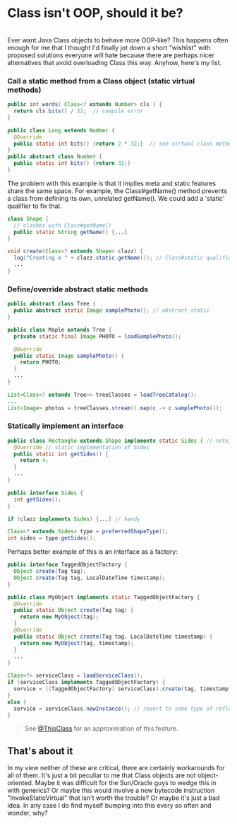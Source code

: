 # Class isn't OOP, should it be?

<br>
Ever want Java Class objects to behave more OOP-like? This happens often enough for me that I thought I'd finally jot
down a short "wishlist" with proposed solutions everyone will hate because there are perhaps nicer alternatives that avoid
overloading Class this way. Anyhow, here's my list.

### Call a static method from a Class object (static virtual methods)
     
```java
public int words( Class<? extends Number> cls ) {
  return cls.bits() / 32;  // compile error
}

public class Long extends Number {
  @Override
  public static int bits() {return 2 * 32;}  // see virtual class methods below
}
public abstract class Number {
  public static int bits() {return 32;}
}
``` 
The problem with this example is that it implies meta and static features share the same space. For example, the
Class#getName() method prevents a class from defining its own, unrelated getName(). We could add a 'static' qualifier
to fix that.

```java
class Shape {
  // clashes with Class#getName()
  public static String getName() {...}
}

void create(Class<? extends Shape> clazz) {
  log("Creating a " + clazz.static.getName()); // Class#static qualifies user-defined static features
  ...
}
```

### Define/override abstract static methods

```java
public abstract class Tree {
  public abstract static Image samplePhoto(); // abstract static   
}

public class Maple extends Tree {
  private static final Image PHOTO = loadSamplePhoto();

  @Override
  public static Image samplePhoto() {
    return PHOTO;
  }
  ...
}

List<Class<? extends Tree>> treeClasses = loadTreeCatalog();
...
List<Image> photos = treeClasses.stream().map(c -> c.samplePhoto());
```

### Statically implement an interface
```java
public class Rectangle extends Shape implements static Sides { // note, "implements static"
  @Override // static implementation of Sides
  public static int getSides() {
    return 4;
  }
  ...
}

public interface Sides {
  int getSides();
}

if (clazz implements Sides) {...} // handy

Class<? extends Sides> type = preferredShapeType();
int sides = type.getSides();
```
Perhaps better example of this is an interface as a factory:

```java
public interface TaggedObjectFactory {
  Object create(Tag tag);
  Object create(Tag tag, LocalDateTime timestamp);
}

public class MyObject implements static TaggedObjectFactory {
  @Override
  public static Object create(Tag tag) {
    return new MyObject(tag);
  }
  @Override
  public static Object create(Tag tag, LocalDateTime timestamp) {
    return new MyObject(tag, timestamp);
  }
  ...
}

Class<?> serviceClass = loadServiceClass();
if (serviceClass implements TaggedObjectFactory) {
  service = ((TaggedObjectFactory) serviceClass).create(tag, timestamp);
}
else {
  service = serviceClass.newInstance(); // resort to some type of reflective construction
}
```
>See [@ThisClass](https://github.com/manifold-systems/manifold/blob/master/manifold-deps-parent/manifold-ext/README.md#smart-static-methods-with-thisclass)
for an approximation of this feature.

## That's about it
In my view neither of these are critical, there are certainly workarounds for all of them. It's just a bit peculiar
to me that Class objects are not object-oriented. Maybe it was difficult for the Sun/Oracle guys to wedge this in with
generics? Or maybe this would involve a new bytecode instruction "InvokeStaticVirtual" that isn't worth the trouble? Or
maybe it's just a bad idea. In any case I do find myself bumping into this every so often and wonder, why? 